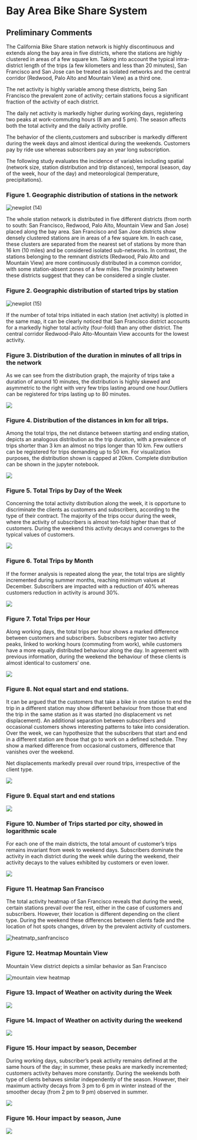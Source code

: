 # Bay Area Bike Share System

## Preliminary Comments

The California Bike Share station network is highly discontinuous and extends along the bay area in five districts, where the stations are highly clustered in areas of a few square km. Taking into account the typical intra-district length of the trips (a few kilometers and less than 20 minutes), San Francisco and San Jose can be treated as isolated networks and the central corridor (Redwood, Palo Alto and Mountain View) as a third one.

The net activity is highly variable among these districts, being San Francisco the prevalent zone of activity; certain stations focus a significant fraction of the activity of each district.

The daily net activity is markedly higher during working days, registering two peaks at work-commuting hours (8 am and 5 pm). 
The season affects both the total activity and the daily activity profile.

The behavior of the clients,customers and subscriber is markedly different during the week days and almost identical during the weekends. Customers pay by ride use whereas subscribers pay an year long subscription.

The following study evaluates the incidence of variables including spatial (network size, station distribution and trip distances), temporal (season, day of the week, hour of the day) and meteorological (temperature, precipitations).
 
### Figure 1. Geographic distribution of stations in the network

![newplot (14)](https://user-images.githubusercontent.com/37026778/85102706-7bcf8680-b205-11ea-84f7-e94512f3e815.png)

The whole station network is distributed in five different districts (from north to south: San Francisco, Redwood, Palo Alto, Mountain View and San Jose) placed along the bay area. San Francisco and San Jose districts show densely clustered stations are in areas of a few square km. In each case, these clusters are separated from the nearest set of stations by more than 16 km (10 miles) and be considered isolated sub-networks. In contrast, the stations belonging to the remnant districts (Redwood, Palo Alto and Mountain View) are more continuously distributed in a common corridor, with some station-absent zones of a few miles. The proximity between these districts suggest that they can be considered a single cluster.

### Figure 2. Geographic distribution of started trips by station

![newplot (15)](https://user-images.githubusercontent.com/37026778/85102635-5c385e00-b205-11ea-8b46-7be9324bd7cd.png)

If the number of total trips initiated in each station (net activity) is plotted in the same map, it can be clearly noticed that San Francisco district accounts for a markedly higher total activity (four-fold) than any other district. The central corridor Redwood-Palo Alto-Mountain View accounts for the lowest activity.

### Figure 3. Distribution of the duration in minutes of all trips in the network

As we can see from the distribution graph, the majority of trips take a duration of around 10 minutes, the distribution is
highly skewed and asymmetric to the right with very few trips lasting around one hour.Outliers can be registered for trips lasting up to 80 minutes.

<img src="Images/Dist_duration.png">

### Figure 4. Distribution of the distances in km for all trips.

Among the total trips, the net distance between starting and ending station, depicts an analogous distribution as the trip duration, with a prevalence of trips shorter than 3 km an almost no trips longer than 10 km. Few outliers can be registered for trips demanding up to 50 km. For visualization purposes, the distribution shown is capped at 20km. Complete distribution can be shown in the jupyter notebook.

<img src="Images/distance_20km.png">

### Figure 5. Total Trips by Day of the Week

Concerning the total activity distribution along the week, it is opportune to discriminate the clients as customers and subscribers, according to the type of their contract. The majority of the trips occur during the week, where the activity of subscribers is almost ten-fold higher than that of customers. During the weekend this activity decays and converges to the typical values of customers.
 
<img src="Images/trips_days.png">
 

### Figure 6. Total Trips by Month 

If the former analysis is repeated along the year, the total trips are slightly incremented during summer months, reaching minimum values at December. Subscribers are impacted with a reduction of 40% whereas customers reduction in activity is around 30%.


<img src="Images/trips%20per%20month.png">


### Figure 7. Total Trips per Hour

Along working days, the total trips per hour shows a marked difference between customers and subscribers. Subscribers register two activity peaks, linked to working hours (commuting from work), while customers have a more equally distributed behaviour along the day. In agreement with previous information, during the weekend the behaviour of these clients is almost identical to customers’ one.

<img src="Images/trips%20per%20hour.png">


### Figure 8. Not equal start and end stations. 

It can be argued that the customers that take a bike in one station to end the trip in a different station may show different behaviour from those that end the trip in the same station as it was started (no displacement vs net displacement). An additional separation between subscribers and occasional customers shows interesting patterns to take into consideration. Over the week, we can hypothesize that the subscribers that start and end in a different station are those that go to work on a defined schedule. They show a marked difference from occasional customers, difference that vanishes over the weekend.

Net displacements markedly prevail over round trips, irrespective of the client type.

<img src="Images/not_equal_dis.png">

### Figure 9. Equal start and end stations

<img src="Images/equal_stations_dis.png">

### Figure 10. Number of Trips started por city, showed in logarithmic scale

For each one of the main districts, the total amount of customer’s trips remains invariant from week to weekend days. Subscribers dominate the activity in each district during the week while during the weekend, their activity decays to the values exhibited by customers or even lower.

<img src="Images/cities.png">

### Figure 11. Heatmap San Francisco

The total activity heatmap of San Francisco reveals that during the week, certain stations prevail over the rest, either in the case of customers and subscribers. However, their location is different depending on the client type. During the weekend these differences between clients fade and the location of hot spots changes, driven by the prevalent activity of customers.

![heatmatp_sanfrancisco](https://user-images.githubusercontent.com/37026778/85104797-8db32880-b209-11ea-89c2-69fa6db7595a.png)

### Figure 12. Heatmap Mountain View

Mountain View district depicts a similar behavior as San Francisco

![mountain view heatmap](https://user-images.githubusercontent.com/37026778/85104950-d79c0e80-b209-11ea-80e2-cbc3875d9510.png)

### Figure 13. Impact of Weather on activity during the Week

<img src="Images/weather_impact_week.png">

### Figure 14. Impact of Weather on activity during the weekend

<img src="Images/weather_impact_weekend.png">

### Figure 15. Hour impact by season, December

During working days, subscriber’s peak activity remains defined at the same hours of the day; in summer, these peaks are markedly incremented; customers activity behaves more constantly.
During the weekends both type of clients behaves similar independently of the season. However, their maximum activity decays from 3 pm to 6 pm in winter instead of the smoother decay (from 2 pm to 9 pm) observed in summer.

<img src="Images/December.png">

### Figure 16. Hour impact by season, June

<img src="Images/june.png">

